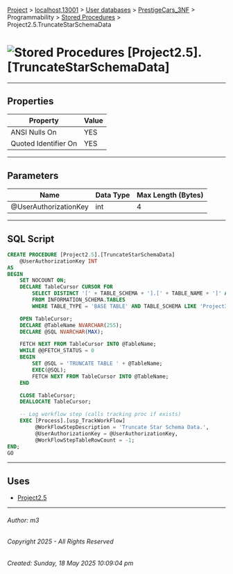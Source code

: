 #### 

[Project](../../../../../index.md) > [localhost,13001](../../../../index.md) > [User databases](../../../index.md) > [PrestigeCars_3NF](../../index.md) > Programmability > [Stored Procedures](Stored_Procedures.md) > Project2.5.TruncateStarSchemaData

# ![Stored Procedures](../../../../../Images/StoredProcedure32.png) [Project2.5].[TruncateStarSchemaData]

---

## <a name="#properties"></a>Properties

| Property | Value |
|---|---|
| ANSI Nulls On | YES |
| Quoted Identifier On | YES |


---

## <a name="#parameters"></a>Parameters

| Name | Data Type | Max Length (Bytes) |
|---|---|---|
| @UserAuthorizationKey | int | 4 |


---

## <a name="#sqlscript"></a>SQL Script

```sql
CREATE PROCEDURE [Project2.5].[TruncateStarSchemaData]
    @UserAuthorizationKey INT
AS
BEGIN
    SET NOCOUNT ON;
    DECLARE TableCursor CURSOR FOR
        SELECT DISTINCT '[' + TABLE_SCHEMA + '].[' + TABLE_NAME + ']' AS FullyQualifiedTableName
        FROM INFORMATION_SCHEMA.TABLES
        WHERE TABLE_TYPE = 'BASE TABLE' AND TABLE_SCHEMA LIKE 'Project3%';  -- adjust schema filter as needed

    OPEN TableCursor;
    DECLARE @TableName NVARCHAR(255);
    DECLARE @SQL NVARCHAR(MAX);

    FETCH NEXT FROM TableCursor INTO @TableName;
    WHILE @@FETCH_STATUS = 0
    BEGIN
        SET @SQL = 'TRUNCATE TABLE ' + @TableName;
        EXEC(@SQL);
        FETCH NEXT FROM TableCursor INTO @TableName;
    END

    CLOSE TableCursor;
    DEALLOCATE TableCursor;

    -- Log workflow step (calls tracking proc if exists)
    EXEC [Process].[usp_TrackWorkFlow]
         @WorkFlowStepDescription = 'Truncate Star Schema Data.',
         @UserAuthorizationKey = @UserAuthorizationKey,
         @WorkFlowStepTableRowCount = -1;
END;
GO

```


---

## <a name="#uses"></a>Uses

* [Project2.5](../../Security/Schemas/dbo_Project2.5.md)


---

###### Author:  m3

###### Copyright 2025 - All Rights Reserved

###### Created: Sunday, 18 May 2025 10:09:04 pm


